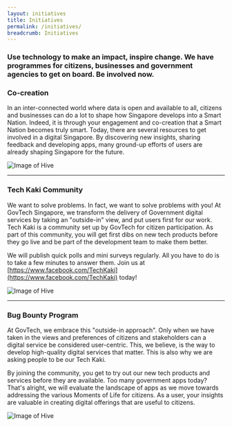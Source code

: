 ```yaml
---
layout: initiatives
title: Initiatives
permalink: /initiatives/
breadcrumb: Initiatives
---
```


### Use technology to make an impact, inspire change. We have programmes for citizens, businesses and government agencies to get on board. Be involved now.

### **Co-creation**

In an inter-connected world where data is open and available to all, citizens and businesses can do a lot to shape how Singapore develops into a Smart Nation. Indeed, it is through your engagement and co-creation that a Smart Nation becomes truly smart. Today, there are several resources to get involved in a digital Singapore. By discovering new insights, sharing feedback and developing apps, many ground-up efforts of users are already shaping Singapore for the future.

![Image of Hive]({{site.baseurl}}/images/digital-transformation/govtech-hive.jpg)

---

### **Tech Kaki Community**

We want to solve problems. In fact, we want to solve problems with you! At GovTech Singapore, we transform the delivery of Government digital services by taking an "outside-in" view, and put users first for our work. Tech Kaki is a community set up by GovTech for citizen participation. As part of this community, you will get first dibs on new tech products before they go live and be part of the development team to make them better.

We will publish quick polls and mini surveys regularly. All you have to do is to take a few minutes to answer them. Join us at [https://www.facebook.com/TechKaki](https://www.facebook.com/TechKaki) today!

![Image of Hive]({{site.baseurl}}/images/digital-transformation/govtech-hive.jpg)

---

### **Bug Bounty Program**

At GovTech, we embrace this "outside-in approach". Only when we have taken in the views and preferences of citizens and stakeholders can a digital service be considered user-centric. This, we believe, is the way to develop high-quality digital services that matter. This is also why we are asking people to be our Tech Kaki.

By joining the community, you get to try out our new tech products and services before they are available. Too many government apps today? That's alright, we will evaluate the landscape of apps as we move towards addressing the various Moments of Life for citizens. As a user, your insights are valuable in creating digital offerings that are useful to citizens.

![Image of Hive]({{site.baseurl}}/images/digital-transformation/govtech-hive.jpg)